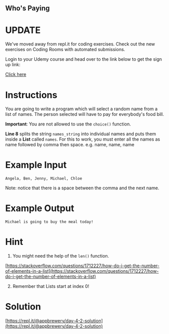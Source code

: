 ## Who's Paying

# UPDATE
We've moved away from repl.it for coding exercises.
Check out the new exercises on Coding Rooms with automated submissions.

Login to your Udemy course and head over to the link below to get the sign up link:

[Click here](https://www.udemy.com/course/100-days-of-code/learn/lecture/17825914#questions)

# Instructions

You are going to write a program which will select a random name from a list of names. The person selected will have to pay for everybody's food bill. 

**Important**: You are not allowed to use the `choice()` function.

**Line 8** splits the string `names_string` into individual names and puts them inside a **List** called `names`. For this to work, you must enter all the names as name followed by comma then space. e.g. name, name, name

# Example Input

```
Angela, Ben, Jenny, Michael, Chloe
```
Note: notice that there is a space between the comma and the next name. 
# Example Output

```
Michael is going to buy the meal today!
```


# Hint

1. You might need the help of the `len()` function.   

[https://stackoverflow.com/questions/1712227/how-do-i-get-the-number-of-elements-in-a-list](https://stackoverflow.com/questions/1712227/how-do-i-get-the-number-of-elements-in-a-list)

2. Remember that Lists start at index 0!

# Solution

[https://repl.it/@appbrewery/day-4-2-solution](https://repl.it/@appbrewery/day-4-2-solution)
